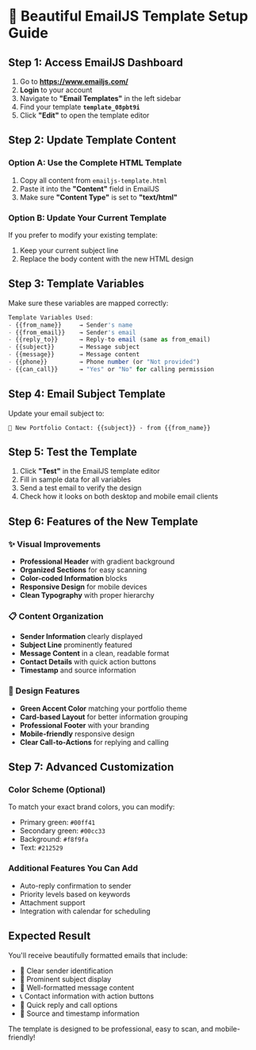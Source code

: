 # 📧 Beautiful EmailJS Template Setup Guide

## Step 1: Access EmailJS Dashboard
1. Go to **https://www.emailjs.com/**
2. **Login** to your account
3. Navigate to **"Email Templates"** in the left sidebar
4. Find your template **`template_08pbt9i`**
5. Click **"Edit"** to open the template editor

## Step 2: Update Template Content

### Option A: Use the Complete HTML Template
1. Copy all content from `emailjs-template.html`
2. Paste it into the **"Content"** field in EmailJS
3. Make sure **"Content Type"** is set to **"text/html"**

### Option B: Update Your Current Template
If you prefer to modify your existing template:
1. Keep your current subject line
2. Replace the body content with the new HTML design

## Step 3: Template Variables
Make sure these variables are mapped correctly:

```javascript
Template Variables Used:
- {{from_name}}     → Sender's name
- {{from_email}}    → Sender's email
- {{reply_to}}      → Reply-to email (same as from_email)
- {{subject}}       → Message subject
- {{message}}       → Message content
- {{phone}}         → Phone number (or "Not provided")
- {{can_call}}      → "Yes" or "No" for calling permission
```

## Step 4: Email Subject Template
Update your email subject to:
```
📧 New Portfolio Contact: {{subject}} - from {{from_name}}
```

## Step 5: Test the Template
1. Click **"Test"** in the EmailJS template editor
2. Fill in sample data for all variables
3. Send a test email to verify the design
4. Check how it looks on both desktop and mobile email clients

## Step 6: Features of the New Template

### ✨ Visual Improvements
- **Professional Header** with gradient background
- **Organized Sections** for easy scanning
- **Color-coded Information** blocks
- **Responsive Design** for mobile devices
- **Clean Typography** with proper hierarchy

### 📋 Content Organization
- **Sender Information** clearly displayed
- **Subject Line** prominently featured
- **Message Content** in a clean, readable format
- **Contact Details** with quick action buttons
- **Timestamp** and source information

### 🎨 Design Features
- **Green Accent Color** matching your portfolio theme
- **Card-based Layout** for better information grouping
- **Professional Footer** with your branding
- **Mobile-friendly** responsive design
- **Clear Call-to-Actions** for replying and calling

## Step 7: Advanced Customization

### Color Scheme (Optional)
To match your exact brand colors, you can modify:
- Primary green: `#00ff41`
- Secondary green: `#00cc33`
- Background: `#f8f9fa`
- Text: `#212529`

### Additional Features You Can Add
- Auto-reply confirmation to sender
- Priority levels based on keywords
- Attachment support
- Integration with calendar for scheduling

## Expected Result
You'll receive beautifully formatted emails that include:
- 👤 Clear sender identification
- 📝 Prominent subject display
- 💬 Well-formatted message content
- 📞 Contact information with action buttons
- 🔗 Quick reply and call options
- 📅 Source and timestamp information

The template is designed to be professional, easy to scan, and mobile-friendly!